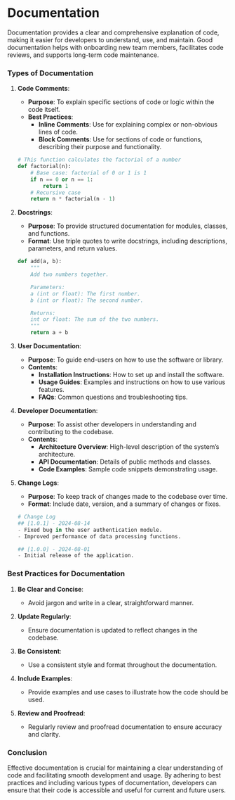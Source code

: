 # Documentation

Documentation provides a clear and comprehensive explanation of code, making it easier for developers to understand, use, and maintain. Good documentation helps with onboarding new team members, facilitates code reviews, and supports long-term code maintenance.

### Types of Documentation

1. **Code Comments**:
   - **Purpose**: To explain specific sections of code or logic within the code itself.
   - **Best Practices**:
     - **Inline Comments**: Use for explaining complex or non-obvious lines of code.
     - **Block Comments**: Use for sections of code or functions, describing their purpose and functionality.

   ```python
   # This function calculates the factorial of a number
   def factorial(n):
       # Base case: factorial of 0 or 1 is 1
       if n == 0 or n == 1:
           return 1
       # Recursive case
       return n * factorial(n - 1)
   ```

2. **Docstrings**:
   - **Purpose**: To provide structured documentation for modules, classes, and functions.
   - **Format**: Use triple quotes to write docstrings, including descriptions, parameters, and return values.

   ```python
   def add(a, b):
       """
       Add two numbers together.

       Parameters:
       a (int or float): The first number.
       b (int or float): The second number.

       Returns:
       int or float: The sum of the two numbers.
       """
       return a + b
   ```

3. **User Documentation**:
   - **Purpose**: To guide end-users on how to use the software or library.
   - **Contents**:
     - **Installation Instructions**: How to set up and install the software.
     - **Usage Guides**: Examples and instructions on how to use various features.
     - **FAQs**: Common questions and troubleshooting tips.

4. **Developer Documentation**:
   - **Purpose**: To assist other developers in understanding and contributing to the codebase.
   - **Contents**:
     - **Architecture Overview**: High-level description of the system’s architecture.
     - **API Documentation**: Details of public methods and classes.
     - **Code Examples**: Sample code snippets demonstrating usage.

5. **Change Logs**:
   - **Purpose**: To keep track of changes made to the codebase over time.
   - **Format**: Include date, version, and a summary of changes or fixes.

   ```python
   # Change Log
   ## [1.0.1] - 2024-08-14
   - Fixed bug in the user authentication module.
   - Improved performance of data processing functions.

   ## [1.0.0] - 2024-08-01
   - Initial release of the application.
   ```

### Best Practices for Documentation

1. **Be Clear and Concise**:
   - Avoid jargon and write in a clear, straightforward manner.

2. **Update Regularly**:
   - Ensure documentation is updated to reflect changes in the codebase.

3. **Be Consistent**:
   - Use a consistent style and format throughout the documentation.

4. **Include Examples**:
   - Provide examples and use cases to illustrate how the code should be used.

5. **Review and Proofread**:
   - Regularly review and proofread documentation to ensure accuracy and clarity.

### Conclusion

Effective documentation is crucial for maintaining a clear understanding of code and facilitating smooth development and usage. By adhering to best practices and including various types of documentation, developers can ensure that their code is accessible and useful for current and future users.

